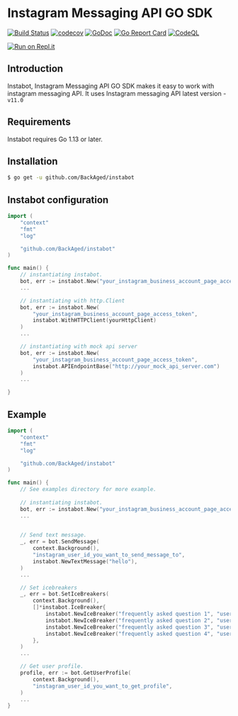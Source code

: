 # Instagram Messaging API GO SDK

[![Build Status](https://github.com/BackAged/instabot/actions/workflows/go.yaml/badge.svg?branch=master)](https://github.com/BackAged/instabot/actions/workflows/go.yaml)
[![codecov](https://codecov.io/gh/BackAged/instabot/branch/master/graph/badge.svg)](https://codecov.io/gh/BackAged/instabot)
[![GoDoc](http://img.shields.io/badge/go-documentation-blue.svg?style=flat-square)](http://godoc.org/github.com/BackAged/instabot)
[![Go Report Card](https://goreportcard.com/badge/github.com/BackAged/instabot)](https://goreportcard.com/report/github.com/BackAged/instabot)
[![CodeQL](https://github.com/BackAged/instabot/actions/workflows/codeql-analysis.yaml/badge.svg?branch=master)](https://github.com/BackAged/instabot/actions/workflows/codeql-analysis.yaml)

[![Run on Repl.it](https://repl.it/badge/github/BackAged/instabot)](https://repl.it/github/BackAged/instabot)

## Introduction
Instabot, Instagram Messaging API GO SDK makes it easy to work with instagram messaging API.
It uses Instagram messaging API latest version - `v11.0`

## Requirements

Instabot requires Go 1.13 or later.

## Installation ##

```sh
$ go get -u github.com/BackAged/instabot
```

## Instabot configuration

```go
import (
	"context"
	"fmt"
	"log"

	"github.com/BackAged/instabot"
)

func main() {
    // instantiating instabot.
	bot, err := instabot.New("your_instagram_business_account_page_access_token")
    ...

    // instantiating with http.Client
    bot, err := instabot.New(
        "your_instagram_business_account_page_access_token",
        instabot.WithHTTPClient(yourHttpClient)
    )
    ...

    // instantiating with mock api server
    bot, err := instabot.New(
        "your_instagram_business_account_page_access_token",
        instabot.APIEndpointBase("http://your_mock_api_server.com")
    )
    ...

}
```

## Example

```go
import (
	"context"
	"fmt"
	"log"

	"github.com/BackAged/instabot"
)

func main() {
    // See examples directory for more example.
    
    // instantiating instabot.
	bot, err := instabot.New("your_instagram_business_account_page_access_token")
    ...

    
    // Send text message.
	_, err = bot.SendMessage(
		context.Background(),
		"instagram_user_id_you_want_to_send_message_to",
		instabot.NewTextMessage("hello"),
	)
    ...

    // Set icebreakers
    _, err = bot.SetIceBreakers(
		context.Background(),
		[]*instabot.IceBreaker{
			instabot.NewIceBreaker("frequently asked question 1", "user payload"),
			instabot.NewIceBreaker("frequently asked question 2", "user payload"),
			instabot.NewIceBreaker("frequently asked question 3", "user payload"),
			instabot.NewIceBreaker("frequently asked question 4", "user payload"),
		},
	)
    ...

    // Get user profile.
	profile, err := bot.GetUserProfile(
		context.Background(),
		"instagram_user_id_you_want_to_get_profile",
	)
    ...
}
```